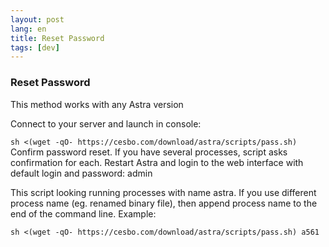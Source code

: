 ```yaml
---
layout: post
lang: en
title: Reset Password
tags: [dev]
---
```


### Reset Password

<!-- more -->

This method works with any Astra version

Connect to your server and launch in console:

`sh <(wget -qO- https://cesbo.com/download/astra/scripts/pass.sh)`  
Confirm password reset. If you have several processes, script asks confirmation for each. 
Restart Astra and login to the web interface with default login and password: admin  

This script looking running processes with name astra. If you use different process name (eg. renamed binary file), then append process name to the end of the command line. Example:

`sh <(wget -qO- https://cesbo.com/download/astra/scripts/pass.sh) a561`
